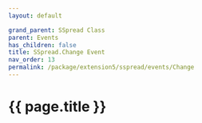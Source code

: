 ```yaml
---
layout: default

grand_parent: SSpread Class
parent: Events
has_children: false
title: SSpread.Change Event
nav_order: 13
permalink: /package/extension5/sspread/events/Change
---
```

# {{ page.title }}
